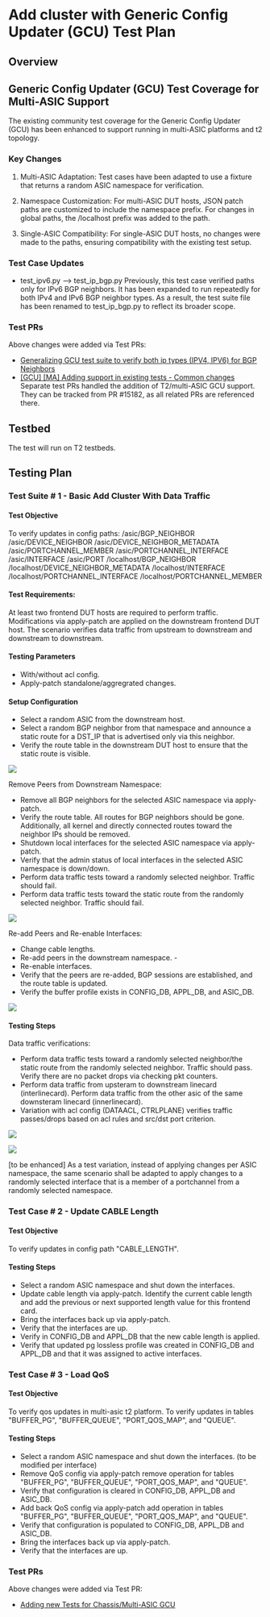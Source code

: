 # Add cluster with Generic Config Updater (GCU) Test Plan

## Overview

##  Generic Config Updater (GCU) Test Coverage for Multi-ASIC Support
The existing community test coverage for the Generic Config Updater (GCU) has been enhanced to support running in multi-ASIC platforms and t2 topology.

### Key Changes
1. Multi-ASIC Adaptation:
Test cases have been adapted to use a fixture that returns a random ASIC namespace for verification.

2. Namespace Customization:
For multi-ASIC DUT hosts, JSON patch paths are customized to include the namespace prefix. For changes in global paths, the /localhost prefix was added to the path.

3. Single-ASIC Compatibility:
For single-ASIC DUT hosts, no changes were made to the paths, ensuring compatibility with the existing test setup.

### Test Case Updates

- test_ipv6.py --> test_ip_bgp.py
Previously, this test case verified paths only for IPv6 BGP neighbors. It has been expanded to run repeatedly for both IPv4 and IPv6 BGP neighbor types. As a result, the test suite file has been renamed to test_ip_bgp.py to reflect its broader scope.

### Test PRs

Above changes were added via Test PRs:
- [Generalizing GCU test suite to verify both ip types (IPV4, IPV6) for BGP Neighbors](https://github.com/sonic-net/sonic-mgmt/pull/13650)
- [[GCU] [MA] Adding support in existing tests - Common changes](https://github.com/sonic-net/sonic-mgmt/pull/15182)
Separate test PRs handled the addition of T2/multi-ASIC GCU support. They can be tracked from PR #15182, as all related PRs are referenced there.

## Testbed

The test will run on T2 testbeds.

## Testing Plan

### Test Suite # 1 - Basic Add Cluster With Data Traffic

#### Test Objective

To verify updates in config paths:
    /asic/BGP_NEIGHBOR
    /asic/DEVICE_NEIGHBOR
    /asic/DEVICE_NEIGHBOR_METADATA
    /asic/PORTCHANNEL_MEMBER
    /asic/PORTCHANNEL_INTERFACE
    /asic/INTERFACE
    /asic/PORT
    /localhost/BGP_NEIGHBOR
    /localhost/DEVICE_NEIGHBOR_METADATA
    /localhost/INTERFACE
    /localhost/PORTCHANNEL_INTERFACE
    /localhost/PORTCHANNEL_MEMBER

#### Test Requirements:

At least two frontend DUT hosts are required to perform traffic. Modifications via apply-patch are applied on the downstream frontend DUT host. The scenario verifies data traffic from upstream to downstream and downstream to downstream.

#### Testing Parameters

- With/without acl config.
- Apply-patch standalone/aggregrated changes.

#### Setup Configuration

- Select a random ASIC from the downstream host.
- Select a random BGP neighbor from that namespace and announce a static route for a DST_IP that is advertised only via this neighbor.
- Verify the route table in the downstream DUT host to ensure that the static route is visible.

![](../testplan/images/Add_Cluster_Setup.PNG)

Remove Peers from Downstream Namespace:
- Remove all BGP neighbors for the selected ASIC namespace via apply-patch.
- Verify the route table. All routes for BGP neighbors should be gone. Additionally, all kernel and directly connected routes toward the neighbor IPs should be removed.
- Shutdown local interfaces for the selected ASIC namespace via apply-patch.
- Verify that the admin status of local interfaces in the selected ASIC namespace is down/down.
- Perform data traffic tests toward a randomly selected neighbor. Traffic should fail.
- Perform data traffic tests toward the static route from the randomly selected neighbor. Traffic should fail.

![](../testplan/images/Add_Cluster_Remove_Peers.PNG)

Re-add Peers and Re-enable Interfaces:
- Change cable lengths.
- Re-add peers in the downstream namespace. -
- Re-enable interfaces.
- Verify that the peers are re-added, BGP sessions are established, and the route table is updated.
- Verify the buffer profile exists in CONFIG_DB, APPL_DB, and ASIC_DB.

![](../testplan/images/Add_Cluster_Readd_Peers.PNG)

#### Testing Steps

Data traffic verifications:
- Perform data traffic tests toward a randomly selected neighbor/the static route from the randomly selected neighbor. Traffic should pass. Verify there are no packet drops via checking pkt counters.
- Perform data traffic from upsteram to downstream linecard (interlinecard). Perform data traffic from the other asic of the same downsteram linecard (innerlinecard).
- Variation with acl config (DATAACL, CTRLPLANE) verifies traffic passes/drops based on acl rules and src/dst port criterion.

![](../testplan/images/Add_Cluster_Data_Validation_up-down.PNG)

![](../testplan/images/Add_Cluster_Data_Validation_down-down.PNG)

[to be enhanced]
As a test variation, instead of applying changes per ASIC namespace, the same scenario shall be adapted to apply changes to a randomly selected interface that is a member of a portchannel from a randomly selected namespace.

### Test Case # 2 - Update CABLE Length

#### Test Objective
To verify updates in config path "CABLE_LENGTH".

#### Testing Steps

- Select a random ASIC namespace and shut down the interfaces.
- Update cable length via apply-patch. Identify the current cable length and add the previous or next supported length value for this frontend card.
- Bring the interfaces back up via apply-patch.
- Verify that the interfaces are up.
- Verify in CONFIG_DB and APPL_DB that the new cable length is applied.
- Verify that updated pg lossless profile was created in CONFIG_DB and APPL_DB and that it was assigned to active interfaces.


### Test Case # 3 - Load QoS

#### Test Objective
To verify qos updates in multi-asic t2 platform. To verify updates in tables "BUFFER_PG", "BUFFER_QUEUE", "PORT_QOS_MAP", and "QUEUE".

#### Testing Steps

- Select a random ASIC namespace and shut down the interfaces. (to be modified per interface)
- Remove QoS config via apply-patch remove operation for tables "BUFFER_PG", "BUFFER_QUEUE", "PORT_QOS_MAP", and "QUEUE".
- Verify that configuration is cleared in CONFIG_DB, APPL_DB and ASIC_DB.
- Add back QoS config via apply-patch add operation in tables "BUFFER_PG", "BUFFER_QUEUE", "PORT_QOS_MAP", and "QUEUE".
- Verify that configuration is populated to CONFIG_DB, APPL_DB and ASIC_DB.
- Bring the interfaces back up via apply-patch.
- Verify that the interfaces are up.

### Test PRs

Above changes were added via Test PR:
- [Adding new Tests for Chassis/Multi-ASIC GCU](https://github.com/sonic-net/sonic-mgmt/pull/14887)
